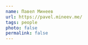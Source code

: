 ```yaml
---
name: Павел Минеев
url: https://pavel.mineev.me/
tags: people
photo: false
permalink: false
---
```

